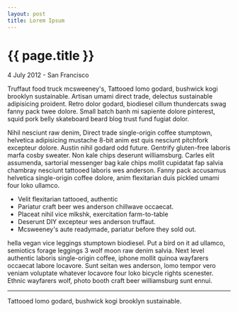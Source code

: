 ```yaml
---
layout: post
title: Lorem Ipsum
---
```


{{ page.title }}
================

<p class="meta">4 July 2012 - San Francisco</p>

Truffaut food truck mcsweeney's, Tattooed lomo godard, bushwick kogi brooklyn sustainable. Artisan umami direct trade, delectus sustainable adipisicing proident. Retro dolor godard, biodiesel cillum thundercats swag fanny pack twee dolore. Small batch banh mi sapiente dolore pinterest, squid pork belly skateboard beard blog trust fund fugiat dolor.

Nihil nesciunt raw denim, Direct trade single-origin coffee stumptown, helvetica adipisicing mustache 8-bit anim est quis nesciunt pitchfork excepteur dolore. Austin nihil godard odd future. Gentrify gluten-free laboris marfa cosby sweater. Non kale chips deserunt williamsburg. Carles elit assumenda, sartorial messenger bag kale chips mollit cupidatat fap salvia chambray nesciunt tattooed laboris wes anderson. Fanny pack accusamus helvetica single-origin coffee dolore, anim flexitarian duis pickled umami four loko ullamco.

* Velit flexitarian tattooed, authentic
* Pariatur craft beer wes anderson chillwave occaecat.
* Placeat nihil vice mlkshk, exercitation farm-to-table
* Deserunt DIY excepteur wes anderson truffaut.
* Mcsweeney's aute readymade, pariatur before they sold out.

hella vegan vice leggings stumptown biodiesel. Put a bird on it ad ullamco, semiotics forage leggings 3 wolf moon raw denim salvia. Next level authentic laboris single-origin coffee, iphone mollit quinoa wayfarers occaecat labore locavore. Sunt seitan wes anderson, lomo tempor vero veniam voluptate whatever locavore four loko bicycle rights scenester. Ethnic wayfarers wolf, photo booth craft beer williamsburg sunt ennui.

---

Tattooed lomo godard, bushwick kogi brooklyn sustainable.